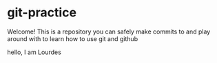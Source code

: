 # git-practice

Welcome! This is a repository you can safely make commits to and play around with to learn how to use git and github


hello, I am Lourdes
